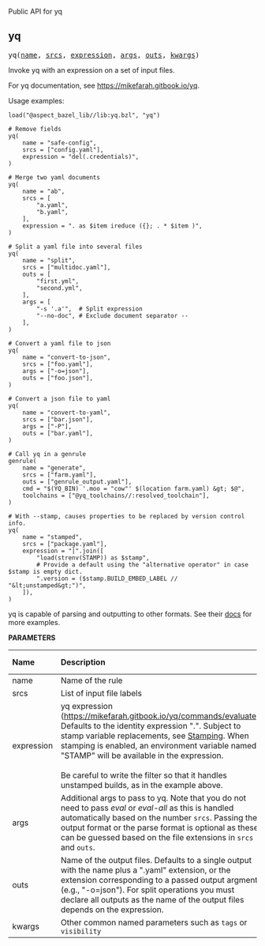 <!-- Generated with Stardoc: http://skydoc.bazel.build -->

Public API for yq

<a id="yq"></a>

## yq

<pre>
yq(<a href="#yq-name">name</a>, <a href="#yq-srcs">srcs</a>, <a href="#yq-expression">expression</a>, <a href="#yq-args">args</a>, <a href="#yq-outs">outs</a>, <a href="#yq-kwargs">kwargs</a>)
</pre>

Invoke yq with an expression on a set of input files.

For yq documentation, see https://mikefarah.gitbook.io/yq.

Usage examples:

```starlark
load("@aspect_bazel_lib//lib:yq.bzl", "yq")
```

```starlark
# Remove fields
yq(
    name = "safe-config",
    srcs = ["config.yaml"],
    expression = "del(.credentials)",
)
```

```starlark
# Merge two yaml documents
yq(
    name = "ab",
    srcs = [
        "a.yaml",
        "b.yaml",
    ],
    expression = ". as $item ireduce ({}; . * $item )",
)
```

```starlark
# Split a yaml file into several files
yq(
    name = "split",
    srcs = ["multidoc.yaml"],
    outs = [
        "first.yml",
        "second.yml",
    ],
    args = [
        "-s '.a'",  # Split expression
        "--no-doc", # Exclude document separator --
    ],
)
```

```starlark
# Convert a yaml file to json
yq(
    name = "convert-to-json",
    srcs = ["foo.yaml"],
    args = ["-o=json"],
    outs = ["foo.json"],
)
```

```starlark
# Convert a json file to yaml
yq(
    name = "convert-to-yaml",
    srcs = ["bar.json"],
    args = ["-P"],
    outs = ["bar.yaml"],
)
```

```starlark
# Call yq in a genrule
genrule(
    name = "generate",
    srcs = ["farm.yaml"],
    outs = ["genrule_output.yaml"],
    cmd = "$(YQ_BIN) '.moo = "cow"' $(location farm.yaml) &gt; $@",
    toolchains = ["@yq_toolchains//:resolved_toolchain"],
)
```

```starlark
# With --stamp, causes properties to be replaced by version control info.
yq(
    name = "stamped",
    srcs = ["package.yaml"],
    expression = "|".join([
        "load(strenv(STAMP)) as $stamp",
        # Provide a default using the "alternative operator" in case $stamp is empty dict.
        ".version = ($stamp.BUILD_EMBED_LABEL // "&lt;unstamped&gt;")",
    ]),
)
```

yq is capable of parsing and outputting to other formats. See their [docs](https://mikefarah.gitbook.io/yq) for more examples.


**PARAMETERS**


| Name  | Description | Default Value |
| :------------- | :------------- | :------------- |
| <a id="yq-name"></a>name |  Name of the rule   |  none |
| <a id="yq-srcs"></a>srcs |  List of input file labels   |  none |
| <a id="yq-expression"></a>expression |  yq expression (https://mikefarah.gitbook.io/yq/commands/evaluate). Defaults to the identity expression ".". Subject to stamp variable replacements, see [Stamping](./stamping.md). When stamping is enabled, an environment variable named "STAMP" will be available in the expression.<br><br>Be careful to write the filter so that it handles unstamped builds, as in the example above.   |  <code>"."</code> |
| <a id="yq-args"></a>args |  Additional args to pass to yq. Note that you do not need to pass _eval_ or _eval-all_ as this is handled automatically based on the number <code>srcs</code>. Passing the output format or the parse format is optional as these can be guessed based on the file extensions in <code>srcs</code> and <code>outs</code>.   |  <code>[]</code> |
| <a id="yq-outs"></a>outs |  Name of the output files. Defaults to a single output with the name plus a ".yaml" extension, or the extension corresponding to a passed output argment (e.g., "-o=json"). For split operations you must declare all outputs as the name of the output files depends on the expression.   |  <code>None</code> |
| <a id="yq-kwargs"></a>kwargs |  Other common named parameters such as <code>tags</code> or <code>visibility</code>   |  none |


